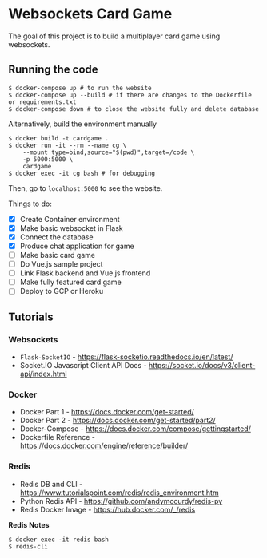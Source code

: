 # Websockets Card Game

The goal of this project is to build a multiplayer card game using websockets.

## Running the code

```console
$ docker-compose up # to run the website
$ docker-compose up --build # if there are changes to the Dockerfile or requirements.txt
$ docker-compose down # to close the website fully and delete database
```


Alternatively, build the environment manually
```console
$ docker build -t cardgame .
$ docker run -it --rm --name cg \
    --mount type=bind,source="$(pwd)",target=/code \
    -p 5000:5000 \
    cardgame
$ docker exec -it cg bash # for debugging
```

Then, go to `localhost:5000` to see the website.

Things to do:
- [x] Create Container environment
- [x] Make basic websocket in Flask
- [x] Connect the database
- [x] Produce chat application for game
- [ ] Make basic card game
- [ ] Do Vue.js sample project
- [ ] Link Flask backend and Vue.js frontend
- [ ] Make fully featured card game
- [ ] Deploy to GCP or Heroku

## Tutorials
### Websockets
- `Flask-SocketIO` - https://flask-socketio.readthedocs.io/en/latest/
- Socket.IO Javascript Client API Docs - https://socket.io/docs/v3/client-api/index.html

### Docker
- Docker Part 1 - https://docs.docker.com/get-started/
- Docker Part 2 - https://docs.docker.com/get-started/part2/
- Docker-Compose - https://docs.docker.com/compose/gettingstarted/
- Dockerfile Reference - https://docs.docker.com/engine/reference/builder/

### Redis
- Redis DB and CLI - https://www.tutorialspoint.com/redis/redis_environment.htm
- Python Redis API - https://github.com/andymccurdy/redis-py
- Redis Docker Image - https://hub.docker.com/_/redis



**Redis Notes**
```console
$ docker exec -it redis bash
$ redis-cli
```


